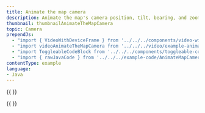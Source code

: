 ```yaml
---
title: Animate the map camera
description: Animate the map's camera position, tilt, bearing, and zoom.
thumbnail: thumbnailAnimateTheMapCamera
topic: Camera
prependJs:
  - "import { VideoWithDeviceFrame } from '../../../components/video-with-device-frame'"
  - "import videoAnimateTheMapCamera from '../../../video/example-animatethemapcamera.mp4'"
  - "import ToggleableCodeBlock from '../../../components/toggleable-code-block'"
  - "import { rawJavaCode } from '../../../example-code/AnimateMapCameraActivity.js'"
contentType: example
language:
- Java
---
```


{{
  <VideoWithDeviceFrame
    videoFile={videoAnimateTheMapCamera}
    rotation="horizontal"
    device="pixel-2"
  />
}}

<!-- Any notes about this example would go here.  -->

{{
  <ToggleableCodeBlock
    java={rawJavaCode}
  />
}}

